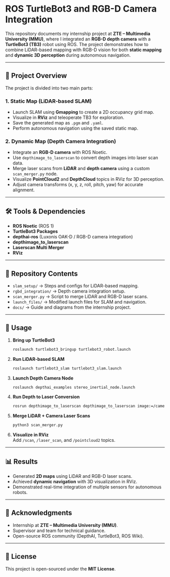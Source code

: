 # ROS TurtleBot3 and RGB-D Camera Integration

This repository documents my internship project at **ZTE – Multimedia University (MMU)**, where I integrated an **RGB-D depth camera** with a **TurtleBot3 (TB3)** robot using ROS. The project demonstrates how to combine LiDAR-based mapping with RGB-D vision for both **static mapping** and **dynamic 3D perception** during autonomous navigation.

---

## 🚀 Project Overview
The project is divided into two main parts:

### 1. Static Map (LiDAR-based SLAM)
- Launch SLAM using **Gmapping** to create a 2D occupancy grid map.
- Visualize in **RViz** and teleoperate TB3 for exploration.
- Save the generated map as `.pgm` and `.yaml`.
- Perform autonomous navigation using the saved static map.

### 2. Dynamic Map (Depth Camera Integration)
- Integrate an **RGB-D camera** with ROS Noetic.
- Use `depthimage_to_laserscan` to convert depth images into laser scan data.
- Merge laser scans from **LiDAR** and **depth camera** using a custom `scan_merger.py` node.
- Visualize **PointCloud2** and **DepthCloud** topics in RViz for 3D perception.
- Adjust camera transforms (x, y, z, roll, pitch, yaw) for accurate alignment.

---

## 🛠️ Tools & Dependencies
- **ROS Noetic** (ROS 1)  
- **TurtleBot3 Packages**  
- **depthai-ros** (Luxonis OAK-D / RGB-D camera integration)  
- **depthimage_to_laserscan**  
- **Laserscan Multi Merger**  
- **RViz**  

---

## 📂 Repository Contents
- `slam_setup/` → Steps and configs for LiDAR-based mapping.  
- `rgbd_integration/` → Depth camera integration setup.  
- `scan_merger.py` → Script to merge LiDAR and RGB-D laser scans.  
- `launch_files/` → Modified launch files for SLAM and navigation.  
- `docs/` → Guide and diagrams from the internship project.  

---

## 📖 Usage
1. **Bring up TurtleBot3**  
   ```bash
   roslaunch turtlebot3_bringup turtlebot3_robot.launch
   ```

2. **Run LiDAR-based SLAM**  
   ```bash
   roslaunch turtlebot3_slam turtlebot3_slam.launch
   ```

3. **Launch Depth Camera Node**  
   ```bash
   roslaunch depthai_examples stereo_inertial_node.launch
   ```

4. **Run Depth to Laser Conversion**  
   ```bash
   rosrun depthimage_to_laserscan depthimage_to_laserscan image:=/camera/depth/image_raw
   ```

5. **Merge LiDAR + Camera Laser Scans**  
   ```bash
   python3 scan_merger.py
   ```

6. **Visualize in RViz**  
   Add `/scan`, `/laser_scan`, and `/pointcloud2` topics.

---

## 📊 Results
- Generated **2D maps** using LiDAR and RGB-D laser scans.  
- Achieved **dynamic navigation** with 3D visualization in RViz.  
- Demonstrated real-time integration of multiple sensors for autonomous robots.  

---

## 📌 Acknowledgments
- Internship at **ZTE – Multimedia University (MMU)**.  
- Supervisor and team for technical guidance.  
- Open-source ROS community (DepthAI, TurtleBot3, ROS Wiki).  

---

## 📜 License
This project is open-sourced under the **MIT License**.

